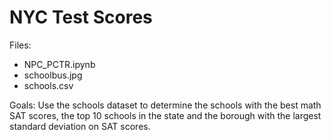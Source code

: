 # NYC Test Scores

Files:
  - NPC_PCTR.ipynb
  - schoolbus.jpg
  - schools.csv

Goals: Use the schools dataset to determine the schools with the best math SAT scores, the top 10 schools in the state and the borough with the largest standard deviation on SAT scores. 
